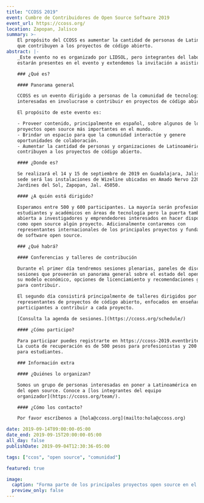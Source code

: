 ```yaml
---
title: "CCOSS 2019"
event: Cumbre de Contribuidores de Open Source Software 2019
event_url: https://ccoss.org/
location: Zapopan, Jalisco
summary: >-
    El propósito del CCOSS es aumentar la cantidad de personas de Latinoamérica
    que contribuyen a los proyectos de código abierto.
abstract: |-
    _Este evento no es organizado por LIDSOL, pero integrantes del laboratorio
    estarán presentes en el evento y extendemos la invitación a asistir._

    ### ¿Qué es?

    #### Panorama general

    CCOSS es un evento dirigido a personas de la comunidad de tecnología
    interesadas en involucrase o contribuir en proyectos de código abierto.

    El propósito de este evento es:

    - Proveer contenido, principalmente en español, sobre algunos de los
    proyectos open source más importantes en el mundo.
    - Brindar un espacio para que la comunidad interactúe y genere
    oportunidades de colaboración.
    - Aumentar la cantidad de personas y organizaciones de Latinoamérica que
    contribuyen a los proyectos de código abierto.

    #### ¿Donde es?

    Se realizará el 14 y 15 de septiembre de 2019 en Guadalajara, Jalisco. La
    sede será las instalaciones de Wizeline ubicadas en Amado Nervo 2200, Col.
    Jardines del Sol, Zapopan, Jal. 45050.

    #### ¿A quién está dirigido?

    Esperamos entre 500 y 600 participantes. La mayoría serán profesionistas,
    estudiantes y académicos en áreas de tecnología pero la puerta también está
    abierta a investigadores y emprendedores interesados en hacer disponible
    como open source algún proyecto. Adicionalmente contaremos con
    representantes internacionales de los principales proyectos y fundaciones
    de software open source.

    ### ¿Qué habrá?

    #### Conferencias y talleres de contribución

    Durante el primer día tendremos sesiones plenarias, paneles de discusión y
    sesiones que proveerán un panorama general sobre el estado del open source,
    su modelo económico, opciones de licenciamiento y recomendaciones generales
    para contribuir.

    El segundo día consistirá principalmente de talleres dirigidos por
    representantes de proyectos de código abierto, enfocados en enseñar a los
    participantes a contribuir a cada proyecto.

    [Consulta la agenda de sesiones.](https://ccoss.org/schedule/)

    #### ¿Cómo participo?

    Para participar puedes registrarte en https://ccoss-2019.eventbrite.com.mx.
    La cuota de recuperación es de 500 pesos para profesionistas y 200 pesos
    para estudiantes.

    ### Información extra

    #### ¿Quiénes lo organizan?

    Somos un grupo de personas interesadas en poner a Latinoamérica en el mapa
    del open source. Conoce a [los integrantes del equipo
    organizador](https://ccoss.org/team/).

    #### ¿Cómo los contacto?

    Por favor escríbenos a [hola@ccoss.org](mailto:hola@ccoss.org)

date: 2019-09-14T09:00:00-05:00
date_end: 2019-09-15T20:00:00-05:00
all_day: false
publishDate: 2019-09-04T12:30:36-05:00

tags: ["ccos", "open source", "comunidad"]

featured: true

image:
  caption: "Forma parte de los principales proyectos open source en el mundo"
  preview_only: false
---
```

